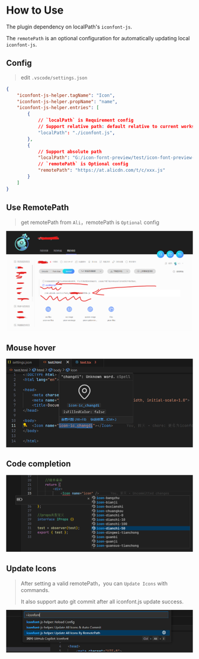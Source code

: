 # How to Use

The plugin dependency on localPath's `iconfont-js`.

The `remotePath` is an optional configuration for automatically updating local `iconfont-js`.

## Config

> edit `.vscode/settings.json`
```json
{
    "iconfont-js-helper.tagName": "Icon",
    "iconfont-js-helper.propName": "name",
    "iconfont-js-helper.entries": [
        {
            // `localPath` is Requirement config
            // Support relative path: default relative to current workspace
            "localPath": "./iconfont.js",
        },
        {
            // Support absolute path
            "localPath": "G:/icon-fornt-preview/test/icon-font-preview-test/iconfont copy.js",
            // `remotePath` is Optional config
            "remotePath": "https://at.alicdn.com/t/c/xxx.js"
        }
    ]
}
```

## Use RemotePath
> get remotePath from `Ali`，remotePath is `Optional` config

![ali-icon](https://raw.githubusercontent.com/BanShan-Alec/icon-fornt-preview/main/assets/ali-icon.png)


## Mouse hover
![hover](https://raw.githubusercontent.com/BanShan-Alec/icon-fornt-preview/main/assets/hover.png)

## Code completion
![completion](https://raw.githubusercontent.com/BanShan-Alec/icon-fornt-preview/main/assets/complet.png)

## Update Icons

> After setting a valid remotePath，you can `Update Icons` with commands.
>
> It also support auto git commit after all iconfont.js update success.

![update](https://raw.githubusercontent.com/BanShan-Alec/icon-fornt-preview/main/assets/update-cmd.png)
